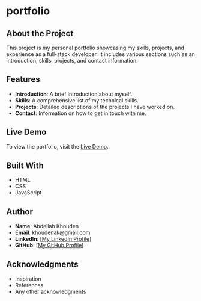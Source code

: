 # portfolio

## About the Project

This project is my personal portfolio showcasing my skills, projects, and experience as a full-stack developer. It includes various sections such as an introduction, skills, projects, and contact information.

## Features

- **Introduction**: A brief introduction about myself.
- **Skills**: A comprehensive list of my technical skills.
- **Projects**: Detailed descriptions of the projects I have worked on.
- **Contact**: Information on how to get in touch with me.

## Live Demo

To view the portfolio, visit the [Live Demo](https://abdellahak.github.io/my-portfolio/).

## Built With

- HTML
- CSS
- JavaScript

## Author

- **Name**: Abdellah Khouden
- **Email**: khoudenak@gmail.com
- **LinkedIn**: [\[My LinkedIn Profile\]](https://www.linkedin.com/in/abdellah-khouden/)
- **GitHub**: [[My GitHub Profile](https://github.com/abdellahak)]

## Acknowledgments

- Inspiration
- References
- Any other acknowledgments

